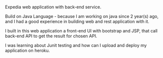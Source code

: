 Expedia web application with back-end service.

Build on Java Language - because I am working on java since 2 year(s) ago, and I had a good experience in building web and rest application with it.

I built in this web application a front-end UI with bootstrap and JSP, that call back-end API to get the result for chosen API.

I was learning about Junit testing and how can I upload and deploy my application on heroku.

